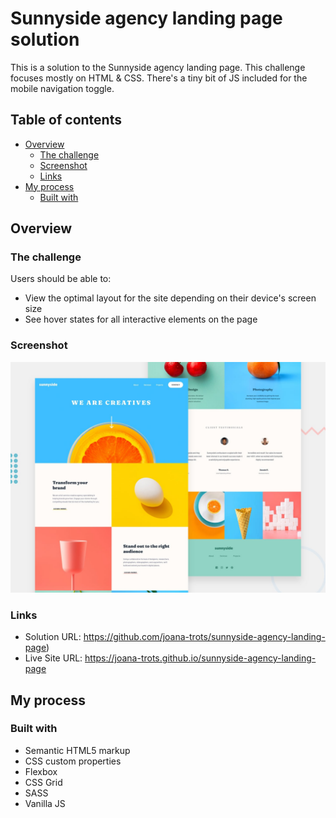 # Sunnyside agency landing page solution

This is a solution to the Sunnyside agency landing page.
This challenge focuses mostly on HTML & CSS. There's a tiny bit of JS included for the mobile navigation toggle.

## Table of contents

- [Overview](#overview)
  - [The challenge](#the-challenge)
  - [Screenshot](#screenshot)
  - [Links](#links)
- [My process](#my-process)
  - [Built with](#built-with)

## Overview

### The challenge

Users should be able to:

- View the optimal layout for the site depending on their device's screen size
- See hover states for all interactive elements on the page

### Screenshot

![](public/images/screenshot.jpg)

### Links

- Solution URL: https://github.com/joana-trots/sunnyside-agency-landing-page)
- Live Site URL: https://joana-trots.github.io/sunnyside-agency-landing-page 
## My process

### Built with

- Semantic HTML5 markup
- CSS custom properties
- Flexbox
- CSS Grid
- SASS
- Vanilla JS